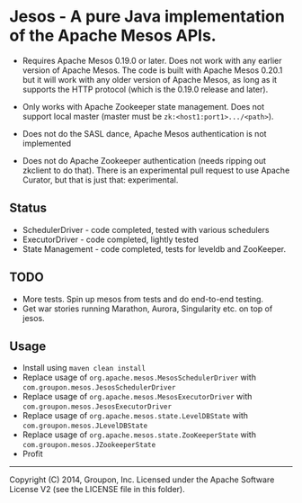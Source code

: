 # Jesos - A pure Java implementation of the Apache Mesos APIs.

* Requires Apache Mesos 0.19.0 or later. Does not work with any
  earlier version of Apache Mesos. The code is built with Apache Mesos
  0.20.1 but it will work with any older version of Apache Mesos, as
  long as it supports the HTTP protocol (which is the 0.19.0 release
  and later).

* Only works with Apache Zookeeper state management. Does not support
  local master (master must be `zk:<host1:port1>.../<path>`).

* Does not do the SASL dance, Apache Mesos authentication is not
  implemented

* Does not do Apache Zookeeper authentication (needs ripping out
  zkclient to do that). There is an experimental pull request to use
  Apache Curator, but that is just that: experimental.

## Status

* SchedulerDriver - code completed, tested with various schedulers
* ExecutorDriver - code completed, lightly tested
* State Management - code completed, tests for leveldb and ZooKeeper.

## TODO

* More tests. Spin up mesos from tests and do end-to-end testing.
* Get war stories running Marathon, Aurora, Singularity etc. on top of jesos.

## Usage

* Install using `maven clean install`
* Replace usage of `org.apache.mesos.MesosSchedulerDriver` with `com.groupon.mesos.JesosSchedulerDriver`
* Replace usage of `org.apache.mesos.MesosExecutorDriver` with `com.groupon.mesos.JesosExecutorDriver`
* Replace usage of `org.apache.mesos.state.LevelDBState` with `com.groupon.mesos.JLevelDBState`
* Replace usage of `org.apache.mesos.state.ZooKeeperState` with `com.groupon.mesos.JZookeeperState`
* Profit


----
Copyright (C) 2014, Groupon, Inc.
Licensed under the Apache Software License V2 (see the LICENSE file in this folder).
